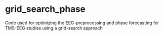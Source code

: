 # grid_search_phase
Code used for optimizing the EEG-preprocessing and phase forecasting for TMS-EEG studies using a grid-search approach
